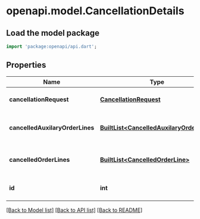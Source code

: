 # openapi.model.CancellationDetails

## Load the model package
```dart
import 'package:openapi/api.dart';
```

## Properties
Name | Type | Description | Notes
------------ | ------------- | ------------- | -------------
**cancellationRequest** | [**CancellationRequest**](CancellationRequest.md) |  | [optional] [default to null]
**cancelledAuxilaryOrderLines** | [**BuiltList&lt;CancelledAuxilaryOrderLine&gt;**](CancelledAuxilaryOrderLine.md) |  | [optional] [default to const []]
**cancelledOrderLines** | [**BuiltList&lt;CancelledOrderLine&gt;**](CancelledOrderLine.md) |  | [optional] [default to const []]
**id** | **int** |  | [optional] [default to null]

[[Back to Model list]](../README.md#documentation-for-models) [[Back to API list]](../README.md#documentation-for-api-endpoints) [[Back to README]](../README.md)


